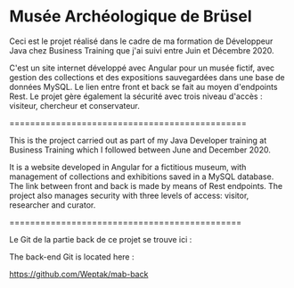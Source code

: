 # Musée Archéologique de Brüsel

Ceci est le projet réalisé dans le cadre de ma formation de Développeur Java chez Business Training que j'ai suivi entre Juin et Décembre 2020.

C'est un site internet développé avec Angular pour un musée fictif, avec gestion des collections et des expositions sauvegardées dans une base de données MySQL. Le lien entre front et back se fait au moyen d'endpoints Rest. Le projet gère également la sécurité avec trois niveau d'accès : visiteur, chercheur et conservateur.

==============================================

This is the project carried out as part of my Java Developer training at Business Training which I followed between June and December 2020.

It is a website developed in Angular for a fictitious museum, with management of collections and exhibitions saved in a MySQL database. The link between front and back is made by means of Rest endpoints. The project also manages security with three levels of access: visitor, researcher and curator.

=============================================

Le Git de la partie back de ce projet se trouve ici :

The back-end Git is located here :

https://github.com/Weptak/mab-back
